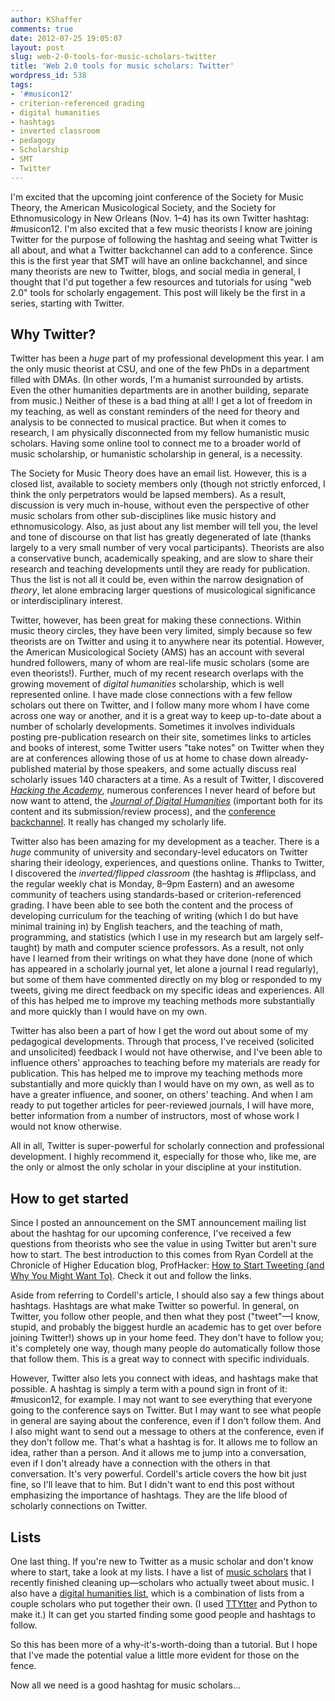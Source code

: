 ```yaml
---
author: KShaffer
comments: true
date: 2012-07-25 19:05:07
layout: post
slug: web-2-0-tools-for-music-scholars-twitter
title: 'Web 2.0 tools for music scholars: Twitter'
wordpress_id: 538
tags:
- '#musicon12'
- criterion-referenced grading
- digital humanities
- hashtags
- inverted classroom
- pedagogy
- Scholarship
- SMT
- Twitter
---
```


I'm excited that the upcoming joint conference of the Society for Music Theory, the American Musicological Society, and the Society for Ethnomusicology in New Orleans (Nov. 1–4) has its own Twitter hashtag: #musicon12. I'm also excited that a few music theorists I know are joining Twitter for the purpose of following the hashtag and seeing what Twitter is all about, and what a Twitter backchannel can add to a conference. Since this is the first year that SMT will have an online backchannel, and since many theorists are new to Twitter, blogs, and social media in general, I thought that I'd put together a few resources and tutorials for using "web 2.0" tools for scholarly engagement. This post will likely be the first in a series, starting with Twitter.





## Why Twitter?





Twitter has been a _huge_ part of my professional development this year. I am the only music theorist at CSU, and one of the few PhDs in a department filled with DMAs. (In other words, I'm a humanist surrounded by artists. Even the other humanities departments are in another building, separate from music.) Neither of these is a bad thing at all! I get a lot of freedom in my teaching, as well as constant reminders of the need for theory and analysis to be connected to musical practice. But when it comes to research, I am physically disconnected from my fellow humanistic music scholars. Having some online tool to connect me to a broader world of music scholarship, or humanistic scholarship in general, is a necessity.





The Society for Music Theory does have an email list. However, this is a closed list, available to society members only (though not strictly enforced, I think the only perpetrators would be lapsed members). As a result, discussion is very much in-house, without even the perspective of other music scholars from other sub-disciplines like music history and ethnomusicology. Also, as just about any list member will tell you, the level and tone of discourse on that list has greatly degenerated of late (thanks largely to a very small number of very vocal participants). Theorists are also a conservative bunch, academically speaking, and are slow to share their research and teaching developments until they are ready for publication. Thus the list is not all it could be, even within the narrow designation of _theory_, let alone embracing larger questions of musicological significance or interdisciplinary interest.





Twitter, however, has been great for making these connections. Within music theory circles, they have been very limited, simply because so few theorists are on Twitter and using it to anywhere near its potential. However, the American Musicological Society (AMS) has an account with several hundred followers, many of whom are real-life music scholars (some are even theorists!). Further, much of my recent research overlaps with the growing movement of _digital humanities_ scholarship, which is well represented online. I have made close connections with a few fellow scholars out there on Twitter, and I follow many more whom I have come across one way or another, and it is a great way to keep up-to-date about a number of scholarly developments. Sometimes it involves individuals posting pre-publication research on their site, sometimes links to articles and books of interest, some Twitter users "take notes" on Twitter when they are at conferences allowing those of us at home to chase down already-published material by those speakers, and some actually discuss real scholarly issues 140 characters at a time. As a result of Twitter, I discovered [_Hacking the Academy_](http://hackingtheacademy.org), numerous conferences I never heard of before but now want to attend, the [_Journal of Digital Humanities_](http://journalofdigitalhumanities.org) (important both for its content and its submission/review process), and the [conference backchannel](http://chronicle.com/blogs/profhacker/encouraging-a-conference-backchannel-on-twitter/30612). It really has changed my scholarly life.





Twitter also has been amazing for my development as a teacher. There is a _huge_ community of university and secondary-level educators on Twitter sharing their ideology, experiences, and questions online. Thanks to Twitter, I discovered the _inverted/flipped classroom_ (the hashtag is #flipclass, and the regular weekly chat is Monday, 8–9pm Eastern) and an awesome community of teachers using standards-based or criterion-referenced grading. I have been able to see both the content and the process of developing curriculum for the teaching of writing (which I do but have minimal training in) by English teachers, and the teaching of math, programming, and statistics (which I use in my research but am largely self-taught) by math and computer science professors. As a result, not only have I learned from their writings on what they have done (none of which has appeared in a scholarly journal yet, let alone a journal I read regularly), but some of them have commented directly on my blog or responded to my tweets, giving me direct feedback on my specific ideas and experiences. All of this has helped me to improve my teaching methods more substantially and more quickly than I would have on my own.





Twitter has also been a part of how I get the word out about some of my pedagogical developments. Through that process, I've received (solicited and unsolicited) feedback I would not have otherwise, and I've been able to influence others' approaches to teaching before my materials are ready for publication. This has helped me to improve my teaching methods more substantially and more quickly than I would have on my own, as well as to have a greater influence, and sooner, on others' teaching. And when I am ready to put together articles for peer-reviewed journals, I will have more, better information from a number of instructors, most of whose work I would not know otherwise.





All in all, Twitter is super-powerful for scholarly connection and professional development. I highly recommend it, especially for those who, like me, are the only or almost the only scholar in your discipline at your institution.





## How to get started





Since I posted an announcement on the SMT announcement mailing list about the hashtag for our upcoming conference, I've received a few questions from theorists who see the value in using Twitter but aren't sure how to start. The best introduction to this comes from Ryan Cordell at the Chronicle of Higher Education blog, ProfHacker: [How to Start Tweeting (and Why You Might Want To)](http://chronicle.com/blogs/profhacker/how-to-start-tweeting-and-why-you-might-want-to/26065). Check it out and follow the links.





Aside from referring to Cordell's article, I should also say a few things about hashtags. Hashtags are what make Twitter so powerful. In general, on Twitter, you follow other people, and then what they post ("tweet"—I know, stupid, and probably the biggest hurdle an academic has to get over before joining Twitter!) shows up in your home feed. They don't have to follow you; it's completely one way, though many people do automatically follow those that follow them. This is a great way to connect with specific individuals.





However, Twitter also lets you connect with ideas, and hashtags make that possible. A hashtag is simply a term with a pound sign in front of it: #musicon12, for example. I may not want to see everything that everyone going to the conference says on Twitter. But I may want to see what people in general are saying about the conference, even if I don't follow them. And I also might want to send out a message to others at the conference, even if they don't follow me. That's what a hashtag is for. It allows me to follow an idea, rather than a person. And it allows me to jump into a conversation, even if I don't already have a connection with the others in that conversation. It's very powerful. Cordell's article covers the how bit just fine, so I'll leave that to him. But I didn't want to end this post without emphasizing the importance of hashtags. They are the life blood of scholarly connections on Twitter.





## Lists



One last thing. If you're new to Twitter as a music scholar and don't know where to start, take a look at my lists. I have a list of [music scholars](https://twitter.com/#!/krisshaffer/musicscholars) that I recently finished cleaning up—scholars who actually tweet about music. I also have a [digital humanities list](https://twitter.com/#!/krisshaffer/digitalhumanities), which is a combination of lists from a couple scholars who put together their own. (I used [TTYtter](http://www.floodgap.com/software/ttytter/) and Python to make it.) It can get you started finding some good people and hashtags to follow.



So this has been more of a why-it's-worth-doing than a tutorial. But I hope that I've made the potential value a little more evident for those on the fence.





Now all we need is a good hashtag for music scholars…
